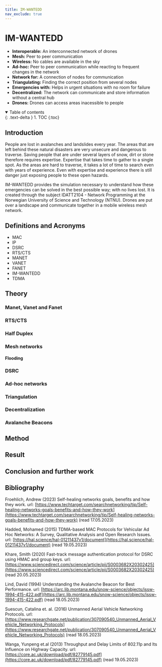 ```yaml
---
title: IM-WANTEDD
nav_exclude: true
---
```


# IM-WANTEDD

- **Interoperable:** An interconnected network of drones
- **Mesh:** Peer to peer communication 
- **Wireless:** No cables are available in the sky
- **Ad-hoc:** Peer to peer communication while reacting to frequent changes in the network
- **Network for:** A connection of nodes for communication
- **Triangulating:** Finding the correct position from several nodes
- **Emergencies with:** Helps in urgent situations with no room for failure
- **Decentralized:** The network can communicate and store information without a central hub
- **Drones:** Drones can access areas inacessible to people


<details open markdown="block">
  <summary>
    Table of contents
  </summary>
  {: .text-delta }
1. TOC
{:toc}
</details>


## Introduction

People are lost in avalanches and landslides every year. The areas that are left behind these natural disasters are very unsecure and dangerous to traverse. Saving people that are under several layers of snow, dirt or stone therefore requires expertise. Expertise that takes time to gather to a single spot. As the areas are hard to traverse, it takes a lot of time to search even with years of experience. Even with expertise and experience there is still danger just exposing people to these open hazards.

IM-WANTEDD provides the simulation necessary to understand how these emergencies can be solved in the best possible way; with no lives lost. It is created through the subject IDATT2104 - Network Programming at the Norwegian University of Science and Technology (NTNU). Drones are put over a landscape and communicate together in a mobile wireless mesh network.

## Definitions and Acronyms
- MAC
- IP
- DSRC
- RTS/CTS
- MANET
- VANET
- FANET
- IM-WANTEDD
- TDMA
## Theory

### Manet, Vanet and Fanet

### RTS/CTS

### Half Duplex

### Mesh networks
#### Flooding

### DSRC

### Ad-hoc networks

### Triangulation

### Decentralization


### Avalanche Beacons


## Method


## Result


## Conclusion and further work


## Bibliography

Froehlich, Andrew (2023) Self-healing networks goals, benefits and how they work. url: [https://www.techtarget.com/searchnetworking/tip/Self-healing-networks-goals-benefits-and-how-they-work](https://www.techtarget.com/searchnetworking/tip/Self-healing-networks-goals-benefits-and-how-they-work) (read 17.05.2023)

Hadded, Mohamed (2015) TDMA-based MAC Protocols for Vehicular Ad Hoc
Networks: A Survey, Qualitative Analysis and Open
Research Issues. url: [https://hal.science/hal-01211437v1/document](https://hal.science/hal-01211437v1/document) (read 19.05.2023)

Khare, Smith (2020) Fast-track message authentication protocol for DSRC using HMAC and group keys. url: [https://www.sciencedirect.com/science/article/pii/S0003682X20302425](https://www.sciencedirect.com/science/article/pii/S0003682X20302425) (read 20.05.2023)

Lind, David (1994) Understanding the Avalanche Beacon for Best Performance. url: [https://arc.lib.montana.edu/snow-science/objects/issw-1994-415-422.pdf](https://arc.lib.montana.edu/snow-science/objects/issw-1994-415-422.pdf) (read 18.05.2023)

Suescun, Catalina et. al. (2016) Unmanned Aerial Vehicle Networking Protocols. url: [https://www.researchgate.net/publication/307090540_Unmanned_Aerial_Vehicle_Networking_Protocols](https://www.researchgate.net/publication/307090540_Unmanned_Aerial_Vehicle_Networking_Protocols) (read 18.05.2023)

Wanga, Yunpeng et.al (2013) Throughput and Delay Limits of 802.11p and Its Influence on
Highway Capacity. url: [https://core.ac.uk/download/pdf/82779145.pdf](https://core.ac.uk/download/pdf/82779145.pdf) (read 19.05.2023)

